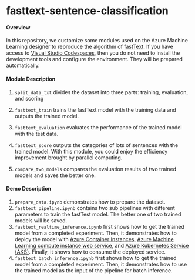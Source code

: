 <!-- #region -->
# fasttext-sentence-classification

#### Overview
In this repository, we customize some modules used on the Azure Machine Learning designer to reproduce the algorithm of [fastText](https://arxiv.org/pdf/1607.01759.pdf). 
If you have access to [Visual Studio Codespaces](https://visualstudio.microsoft.com/services/visual-studio-codespaces/), then you do not need to install the development tools and configure the environment. They will be prepared automatically. 

#### Module Description
1. ```split_data_txt``` divides the dataset into three parts: training, evaluation, and scoring

3. ```fasttext_train``` trains the fastText model with the training data and outputs the trained model.

4. ```fasttext_evaluation``` evaluates the performance of the trained model with the test data.

5. ```fasttext_score``` outputs the categories of lots of sentences with the trained model. With this module, you could enjoy the efficiency improvement brought by parallel computing.

7. ```compare_two_models``` compares the evaluation results of two trained models and saves the better one.



#### Demo Description

1. ```prepare_data.ipynb``` demonstrates how to prepare the dataset. 
2. ```fasttext_pipeline.ipynb``` contains two sub pipelines with different parameters to train the fastTest model. The better one of two trained models will be saved.
3. ```fasttext_realtime_inference.ipynb``` first shows how to get the trained model from a completed experiment. Then, it demonstrates how to deploy the model with [Azure Container Instances](https://docs.microsoft.com/en-us/azure/machine-learning/how-to-deploy-azure-container-instance), [Azure Machine Learning compute instance web service](https://docs.microsoft.com/en-us/azure/machine-learning/how-to-deploy-local-container-notebook-vm), and [Azure Kubernetes Service (AKS)](https://docs.microsoft.com/en-us/azure/machine-learning/how-to-deploy-azure-kubernetes-service). Finally, it shows how to consume the deployed service.
4. ```fasttext_batch_inference.ipynb```  first shows how to get the trained model from a completed experiment.  Then, it demonstrates how to use the trained model as the input of the pipeline for batch inference.
<!-- #endregion -->
